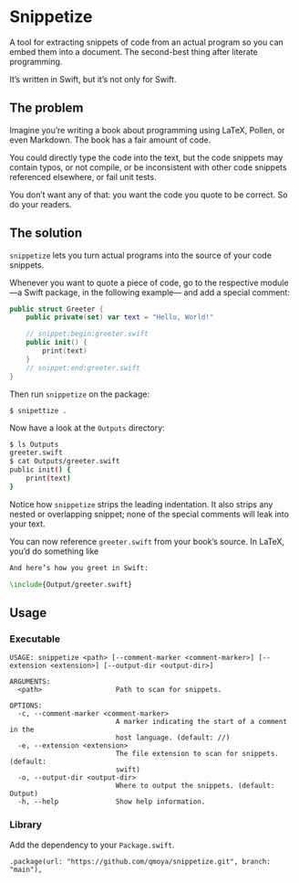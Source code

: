 # Snippetize

A tool for extracting snippets of code from an actual program so you can embed them
into a document. The second-best thing after literate programming.

It’s written in Swift, but it’s not only for Swift.

## The problem

Imagine you’re writing a book about programming using LaTeX, Pollen, or even Markdown. The book has a fair amount of code.

You could directly type the code into the text, but the code snippets may contain
typos, or not compile, or be inconsistent with other code snippets referenced elsewhere, or fail unit tests.

You don’t want any of that: you want the code you quote to be correct. So do your readers.

## The solution

`snippetize` lets you turn actual programs into the source of your code snippets.

Whenever you want to quote a piece of code, go to the respective module 
—a Swift package, in the following example— and add a special comment:

```swift
public struct Greeter {
	public private(set) var text = "Hello, World!"

	// snippet:begin:greeter.swift
	public init() {
		print(text)
	}
	// snippet:end:greeter.swift
}
```

Then run `snippetize` on the package:

```
$ snipettize .
```

Now have a look at the `Outputs` directory:

```sh
$ ls Outputs
greeter.swift
$ cat Outputs/greeter.swift
public init() {
	print(text)
}
```

Notice how `snippetize` strips the leading indentation. It also strips any nested or overlapping snippet; none of the special
comments will leak into your text.

You can now reference `greeter.swift` from your book’s source. In LaTeX, you’d
do something like

```latex
And here’s how you greet in Swift:

\include{Output/greeter.swift}
```

## Usage

### Executable

```
USAGE: snippetize <path> [--comment-marker <comment-marker>] [--extension <extension>] [--output-dir <output-dir>]

ARGUMENTS:
  <path>                  Path to scan for snippets.

OPTIONS:
  -c, --comment-marker <comment-marker>
                          A marker indicating the start of a comment in the
                          host language. (default: //)
  -e, --extension <extension>
                          The file extension to scan for snippets. (default:
                          swift)
  -o, --output-dir <output-dir>
                          Where to output the snippets. (default: Output)
  -h, --help              Show help information.
```

### Library

Add the dependency to your `Package.swift`.

```
.package(url: "https://github.com/qmoya/snippetize.git", branch: "main"),
```